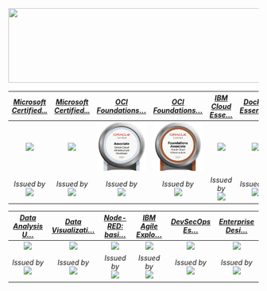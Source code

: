 <img src="https://github.com/athulak/athulak/raw/master/assets/digital_rain_banner.gif" width="1100" height="150"/>

|[*Microsoft Certified...*](https://www.credly.com/badges/44ae5482-8f6b-4817-843f-6e1fa755d8d1/public_url "Microsoft Certified: Developer Associate")|[*Microsoft Certified...*](https://www.credly.com/badges/4203e615-de6a-4594-b3df-f9e32c330513/public_url "Microsoft Certified: Azure Fundamentals")|[*OCI Foundations…*](https://catalog-education.oracle.com/pls/certview/sharebadge?id=F8ADB406059AD5F89C48E46A29842F119CE4C9DF6D93EFD15658F6B422A1F4F7 "OCI Foundations 2021 Associate")|[*OCI Foundations…*](https://catalog-education.oracle.com/pls/certview/sharebadge?id=B1DAF90CBBBB1B824BBBC8F95A1F2F03A1AC63D4C1B56CC746D19443AFD5B257 "OCI Foundations 2021 Associate")|[*IBM Cloud Esse…*](https://www.credly.com/badges/1e7d3f64-a1eb-460e-b724-503d53b5bfc2/public "IBM Cloud Essentials")|[*Docker Essenti…*](https://www.credly.com/badges/e62ba2f1-8436-4406-8682-593f17bc8a41/public "Docker Essentials")|
|:-------------:|:-------------:|:-------------:|:-------------:|:-------------:|:-------------:|
|[<img src="https://athulak.com/assets/badges/microsoft-certified-azure-developer-associate.png?v2" width="150"/>](https://www.credly.com/badges/44ae5482-8f6b-4817-843f-6e1fa755d8d1/public_url "Microsoft Certified: Developer Associate")|[<img src="https://athulak.com/assets/badges/microsoft-certified-azure-fundamentals.png?v2" width="150"/>](https://www.credly.com/badges/4203e615-de6a-4594-b3df-f9e32c330513/public_url "Microsoft Certified: Azure Fundamentals")|[<img src="assets/Oracle_Cloud_Infrastructure_Developer.png" width="150"/>](https://catalog-education.oracle.com/pls/certview/sharebadge?id=F8ADB406059AD5F89C48E46A29842F119CE4C9DF6D93EFD15658F6B422A1F4F7 "OCI Foundations 2021 Associate")|[<img src="assets/50_Oracle_Cloud_Infrastructure.png" width="150"/>](https://catalog-education.oracle.com/pls/certview/sharebadge?id=B1DAF90CBBBB1B824BBBC8F95A1F2F03A1AC63D4C1B56CC746D19443AFD5B257 "OCI Foundations 2021 Associate")|[<img src="https://images.credly.com/images/92e96a17-8498-4007-9731-9971b5a24571/IBM_Cloud_Essentials_-_Knowledge_Badge.png" width="150"/>](https://www.credly.com/badges/1e7d3f64-a1eb-460e-b724-503d53b5bfc2/public_url "IBM Cloud Essentials")|[<img src="https://images.credly.com/images/08216781-93cb-4ba1-8110-8eb3401fa8ce/Docker_Essentials_-_ISDN.png" width="150"/>](https://www.credly.com/badges/e62ba2f1-8436-4406-8682-593f17bc8a41/public_url "Docker Essentials")|
|<i>Issued by</i><br>[<img src="https://athulak.com/assets/badges/issuers_logo/Microsoft_logo.png?v2" width="80">](https://www.microsoft.com/azure "Microsoft")|<i>Issued by</i><br>[<img src="https://athulak.com/assets/badges/issuers_logo/Microsoft_logo.png?v2" width="80">](https://www.microsoft.com/azure "Microsoft")|<i>Issued by</i><br>[<img src="https://athulak.com/assets/badges/issuers_logo/Oracle_logo.svg.png" width="70">](https://www.oracle.com/cloud/ "Oracle")|<i>Issued by</i><br>[<img src="https://athulak.com/assets/badges/issuers_logo/Oracle_logo.svg.png" width="70">](https://www.oracle.com/cloud/ "Oracle")|<i>Issued by</i><br>[<img src="https://athulak.com/assets/badges/issuers_logo/IBM_logo.png" width="35">](https://www.ibm.com "IBM")|<i>Issued by</i><br>[<img src="https://athulak.com/assets/badges/issuers_logo/IBM_logo.png" width="35">](https://www.ibm.com "IBM")|

|[*Data Analysis U…*](https://www.credly.com/badges/55d3906e-f58e-4c3b-b7d6-b7e05bddb6e4/public_url "Data Analysis Using Python")|[*Data Visualizati…*](https://www.credly.com/badges/bc167211-31a0-4f5d-98c3-978a91ce0361/public_url "Data Visualization Using Python")|[*Node-RED: basi…*](https://www.credly.com/badges/fe3f3e74-9aed-49d1-bcd4-bdcee734bfdb/public "Node-RED: basics to bots")|[*IBM Agile Explo…*](https://www.credly.com/badges/7544a31e-a1f6-4121-bae1-9bb3629be0f0/public_url "IBM Agile Explorer")|[*DevSecOps Es…*](https://www.credly.com/badges/63625867-cf8c-4ae3-a8f0-dfcc060fdd2e/public_url "DevSecOps Essentials")|[*Enterprise Desi…*](https://www.credly.com/badges/f35df941-bf87-468f-b3bc-8783fb0622e6/public "Enterprise Design Thinking Practitioner")|
|:-------------:|:-------------:|:-------------:|:-------------:|:-------------:|:-------------:|
|[<img src="https://images.credly.com/images/ba34cb1c-4344-43f5-9685-55e2e901c0f0/Data_Analysis_using_Python.png" width="150"/>](https://www.credly.com/badges/55d3906e-f58e-4c3b-b7d6-b7e05bddb6e4/public_url "Data Analysis Using Python")|[<img src="https://images.credly.com/images/087eaefb-61a2-426b-ae74-74efca195667/Data_Visualization_Using_Python.png" width="150"/>](https://www.credly.com/badges/bc167211-31a0-4f5d-98c3-978a91ce0361/public_url "Data Visualization Using Python")|[<img src="https://images.credly.com/images/e6a0b729-1ae7-419b-965b-2202f09a9c72/Node_RED_-_Basics_to_Bots_-_IDSN.png" width="150"/>](https://www.credly.com/badges/fe3f3e74-9aed-49d1-bcd4-bdcee734bfdb/public_url "Node-RED: basics to bots")|[<img src="https://images.credly.com/images/a972f054-be07-4845-85c7-95c8d11852f5/IBM-Agile-Explorer.png" width="150"/>](https://www.credly.com/badges/7544a31e-a1f6-4121-bae1-9bb3629be0f0/public_url "IBM Agile Explorer")|[<img src="https://images.credly.com/images/6fcae0c0-78b7-48c5-a414-5d21665b2250/DevSecOps-Essentials.png" width="150"/>](https://www.credly.com/badges/63625867-cf8c-4ae3-a8f0-dfcc060fdd2e/public_url "DevSecOps Essentials")|[<img src="https://images.credly.com/images/bc08972c-3c7d-4b99-82a0-c94bcca36674/Badges_v8-07_Practitioner.png" width="150"/>](https://www.credly.com/badges/f35df941-bf87-468f-b3bc-8783fb0622e6/public_url "Enterprise Design Thinking Practitioner")|
|<i>Issued by</i><br>[<img src="https://athulak.com/assets/badges/issuers_logo/IBM_logo.png" width="35">](https://www.ibm.com "IBM")|<i>Issued by</i><br>[<img src="https://athulak.com/assets/badges/issuers_logo/IBM_logo.png" width="35">](https://www.ibm.com "IBM")|<i>Issued by</i><br>[<img src="https://athulak.com/assets/badges/issuers_logo/IBM_logo.png" width="35">](https://www.ibm.com "IBM")|<i>Issued by</i><br>[<img src="https://athulak.com/assets/badges/issuers_logo/IBM_logo.png" width="35">](https://www.ibm.com "IBM")|<i>Issued by</i><br>[<img src="https://athulak.com/assets/badges/issuers_logo/IBM_logo.png" width="35">](https://www.ibm.com "IBM")|<i>Issued by</i><br>[<img src="https://athulak.com/assets/badges/issuers_logo/IBM_logo.png" width="35">](https://www.ibm.com "IBM")|



